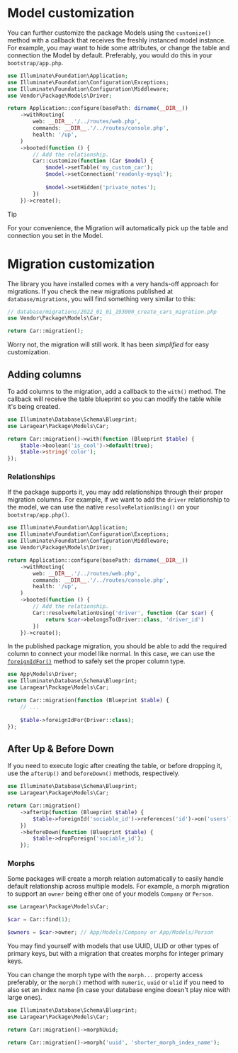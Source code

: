 # Model customization

You can further customize the package Models using the `customize()` method with a callback that receives the freshly instanced model instance. For example, you may want to hide some attributes, or change the table and connection the Model by default. Preferably, you would do this in your `bootstrap/app.php`.

```php
use Illuminate\Foundation\Application;
use Illuminate\Foundation\Configuration\Exceptions;
use Illuminate\Foundation\Configuration\Middleware;
use Vendor\Package\Models\Driver;

return Application::configure(basePath: dirname(__DIR__))
    ->withRouting(
        web: __DIR__.'/../routes/web.php',
        commands: __DIR__.'/../routes/console.php',
        health: '/up',
    )
    ->booted(function () {
        // Add the relationship.
        Car::customize(function (Car $model) {
            $model->setTable('my_custom_car');
            $model->setConnection('readonly-mysql');
            
            $model->setHidden('private_notes');
        })
    })->create();
```

> [!TIP]
> 
> For your convenience, the Migration will automatically pick up the table and connection you set in the Model.

# Migration customization

The library you have installed comes with a very hands-off approach for migrations. If you check the new migrations published at `database/migrations`, you will find something very similar to this:

```php
// database/migrations/2022_01_01_193000_create_cars_migration.php
use Vendor\Package\Models\Car;

return Car::migration();
```

Worry not, the migration will still work. It has been _simplified_ for easy customization.

## Adding columns

To add columns to the migration, add a callback to the `with()` method. The callback will receive the table blueprint so you can modify the table while it's being created.

```php
use Illuminate\Database\Schema\Blueprint;
use Laragear\Package\Models\Car;

return Car::migration()->with(function (Blueprint $table) {
    $table->boolean('is_cool')->default(true);
    $table->string('color');
});
```

### Relationships

If the package supports it, you may add relationships through their proper migration columns. For example, if we want to add the `driver` relationship to the model, we can use the native `resolveRelationUsing()` on your `bootstrap/app.php()`. 

```php
use Illuminate\Foundation\Application;
use Illuminate\Foundation\Configuration\Exceptions;
use Illuminate\Foundation\Configuration\Middleware;
use Vendor\Package\Models\Driver;

return Application::configure(basePath: dirname(__DIR__))
    ->withRouting(
        web: __DIR__.'/../routes/web.php',
        commands: __DIR__.'/../routes/console.php',
        health: '/up',
    )
    ->booted(function () {
        // Add the relationship.
        Car::resolveRelationUsing('driver', function (Car $car) {
            return $car->belongsTo(Driver::class, 'driver_id')
        })
    })->create();
```

In the published package migration, you should be able to add the required column to connect your model like normal. In this case, we can use the [`foreignIdFor()`](https://laravel.com/docs/migrations#column-method-foreignIdFor) method to safely set the proper column type.

```php
use App\Models\Driver;
use Illuminate\Database\Schema\Blueprint;
use Laragear\Package\Models\Car;

return Car::migration(function (Blueprint $table) {
    // ...
    
    $table->foreignIdFor(Driver::class);
});
```

## After Up & Before Down

If you need to execute logic after creating the table, or before dropping it, use the `afterUp()` and `beforeDown()` methods, respectively.

```php
use Illuminate\Database\Schema\Blueprint;
use Laragear\Package\Models\Car;

return Car::migration()
    ->afterUp(function (Blueprint $table) {
        $table->foreignId('sociable_id')->references('id')->on('users');
    })
    ->beforeDown(function (Blueprint $table) {
        $table->dropForeign('sociable_id');
    });
```

### Morphs

Some packages will create a morph relation automatically to easily handle default relationship across multiple models. For example, a morph migration to support an `owner` being either one of your models `Company` or `Person`.

```php
use Laragear\Package\Models\Car;

$car = Car::find(1);

$owners = $car->owner; // App/Models/Company or App/Models/Person
```

You may find yourself with models that use UUID, ULID or other types of primary keys, but with a migration that creates morphs for integer primary keys. 

You can change the morph type with the `morph...` property access preferably, or the `morph()` method with `numeric`, `uuid` or `ulid` if you need to also set an index name (in case your database engine doesn't play nice with large ones).

```php
use Illuminate\Database\Schema\Blueprint;
use Laragear\Package\Models\Car;

return Car::migration()->morphUuid;

return Car::migration()->morph('uuid', 'shorter_morph_index_name');
```
